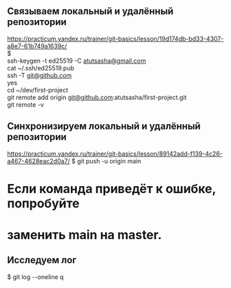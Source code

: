 
## Связываем локальный и удалённый репозитории
https://practicum.yandex.ru/trainer/git-basics/lesson/19d174db-bd33-4307-a8e7-61b749a1639c/  
$  
ssh-keygen -t ed25519 -C atutsasha@gmail.com  
cat ~/.ssh/ed25519.pub  
ssh -T git@github.com  
	yes  
cd ~/dev/first-project  
git remote add origin git@github.com:atutsasha/first-project.git  
git remote -v  


## Синхронизируем локальный и удалённый репозитории
https://practicum.yandex.ru/trainer/git-basics/lesson/89142add-f139-4c26-a467-4628eac2d0a7/
$ 
git push -u origin main 
# Если команда приведёт к ошибке, попробуйте 
# заменить main на master.


## Исследуем лог
$
git log --oneline
q







